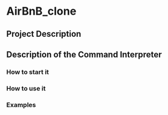 # AirBnB_clone

## Project Description

## Description of the Command Interpreter

### How to start it
### How to use it
### Examples